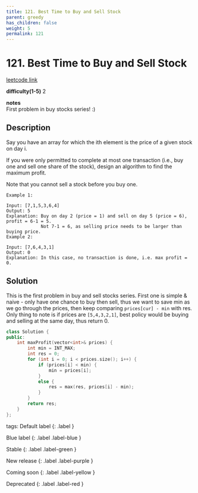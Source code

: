 ```yaml
---
title: 121. Best Time to Buy and Sell Stock
parent: greedy
has_children: false
weight: 5
permalink: 121
---
```

# 121. Best Time to Buy and Sell Stock
[leetcode link](https://leetcode.com/problems/best-time-to-buy-and-sell-stock/)

**difficulty(1-5)** 
2

**notes**   
First problem in buy stocks series! :)

## Description
Say you have an array for which the ith element is the price of a given stock on day i.

If you were only permitted to complete at most one transaction (i.e., buy one and sell one share of the stock), design an algorithm to find the maximum profit.

Note that you cannot sell a stock before you buy one.
```
Example 1:

Input: [7,1,5,3,6,4]
Output: 5
Explanation: Buy on day 2 (price = 1) and sell on day 5 (price = 6), profit = 6-1 = 5.
             Not 7-1 = 6, as selling price needs to be larger than buying price.
Example 2:

Input: [7,6,4,3,1]
Output: 0
Explanation: In this case, no transaction is done, i.e. max profit = 0.
```
## Solution
This is the first problem in buy and sell stocks series. 
First one is simple & naive - only have one chance to buy then sell, thus
we want to save min as we go through the prices, then keep comparing `prices[cur] - min`
with res.
Only thing to note is if prices are `[5,4,3,2,1]`, best policy would be buying and selling at the same 
day, thus return 0.
```c++
class Solution {
public:
    int maxProfit(vector<int>& prices) {
        int min = INT_MAX;
        int res = 0;
        for (int i = 0; i < prices.size(); i++) {
            if (prices[i] < min) {
                min = prices[i];
            }
            else {
                res = max(res, prices[i] - min);
            }
        }
        return res;
    }
};
```


tags:
Default label
{: .label }

Blue label
{: .label .label-blue }

Stable
{: .label .label-green }

New release
{: .label .label-purple }

Coming soon
{: .label .label-yellow }

Deprecated
{: .label .label-red }
